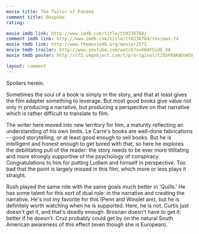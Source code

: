 ```yaml
---
movie title: The Tailor of Panama
comment title: Bespoke
rating: 

movie imdb link: http://www.imdb.com/title/tt0236784/
comment imdb link: http://www.imdb.com/title/tt0236784/reviews-74
movie tmdb link: http://www.themoviedb.org/movie/2575
movie tmdb trailer: http://www.youtube.com/watch?v=hH4FGidE_XA
movie tmdb poster: http://cf2.imgobject.com/t/p/original/I25bFRAKADoKbU3BWrYvx5LlTG.jpg

layout: comment
---
```


Spoilers herein.

Sometimes the soul of a book is simply in the story, and that at least gives the film adapter something to leverage. But most good books give value not only in producing a narrative, but producing a perspective on that narrative which is rather difficult to translate to film.

The writer here moved into new territory for him, a maturity reflecting an understanding of his own limits. Le Carre's books are well-done fabrications -- good storytelling, or at least good enough to sell books. But he is intelligent and honest enough to get bored with that, so here he explores the debilitating pull of the reader: the story needs to be ever more titillating and more strongly supportive of the psychology of conspiracy. Congratulations to him for putting Ludlam and himself in perspective. Too bad that the point is largely missed in this film, which more or less plays it straight.

Rush played the same role with the same goals much better in 'Quills.' He has some talent for this sort of dual role: in the narrative and creating the narrative. He's not my favorite for this (Penn and Winslet are), but he is definitely worth watching when he is supported. Here, he is not. Curtis just doesn't get it, and that's deadly enough. Brosnan doesn't have to get it: better if he doesn't. Cruz probably could get by on the natural South American awareness of this effect (even though she is European).